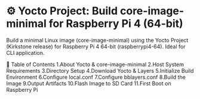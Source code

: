 # ⚙️ Yocto Project: Build core-image-minimal for Raspberry Pi 4 (64-bit)

Build a minimal Linux image (core-image-minimal) using the Yocto Project (Kirkstone release) for Raspberry Pi 4 64-bit (raspberrypi4-64). Ideal for CLI application.

📌 Table of Contents
1.About Yocto & core-image-minimal
2.Host System Requirements
3.Directory Setup
4.Download Yocto & Layers
5.Initialize Build Environment
6.Configure local.conf
7.Configure bblayers.conf
8.Build the Image
9.Output Artifacts
10.Flash Image to SD Card
11.First Boot on Raspberry Pi
